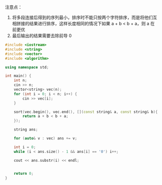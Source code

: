 注意点：

1. 将多段连接后得到的序列最小，排序时不能只按两个字符排序，而是将他们互相拼接的结果进行排序，这样长度相同的情况下如果 a + b < b + a，则 a 在前更优
2. 最后输出的结果需要去除前导 0

```cpp
#include <iostream>
#include <string>
#include <vector>
#include <algorithm>

using namespace std;

int main() {
    int n;
    cin >> n;
    vector<string> vec(n);
    for (int i = 0; i < n; i++) {
        cin >> vec[i];
    }

    sort(vec.begin(), vec.end(), [](const string& a, const string& b){
        return a + b < b + a;
    });

    string ans;

    for (auto& v : vec) ans += v;

    int i = 0;
    while (i < ans.size() - 1 && ans[i] == '0') i++;

    cout << ans.substr(i) << endl;
    

    return 0;
}
```
